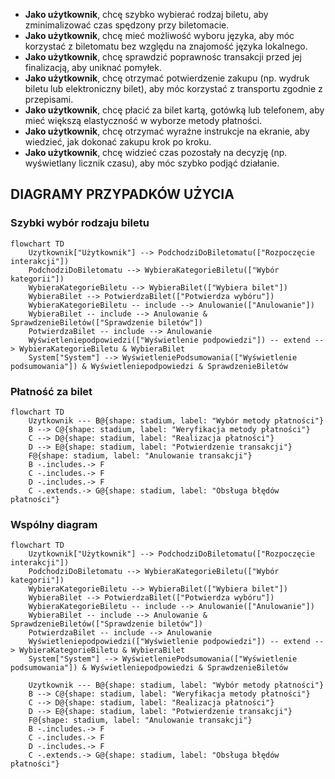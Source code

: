 
- **Jako użytkownik**, chcę szybko wybierać rodzaj biletu, aby zminimalizować czas spędzony przy biletomacie.
- **Jako użytkownik**, chcę mieć możliwość wyboru języka, aby móc korzystać z biletomatu bez względu na znajomość języka lokalnego.
- **Jako użytkownik**, chcę sprawdzić poprawnośc transakcji przed jej finalizacją, aby uniknać pomyłek.
- **Jako użytkownik**, chcę otrzymać potwierdzenie zakupu (np. wydruk biletu lub elektroniczny bilet), aby móc korzystać z transportu zgodnie z przepisami.
- **Jako użytkownik**, chcę płacić za bilet kartą, gotówką lub telefonem, aby mieć
większą elastyczność w wyborze metody płatności.
- **Jako użytkownik**, chcę otrzymać wyraźne instrukcje na ekranie, aby wiedzieć,
jak dokonać zakupu krok po kroku.
- **Jako użytkownik**, chcę widzieć czas pozostały na decyzję (np. wyświetlany
licznik czasu), aby móc szybko podjąć działanie.

## DIAGRAMY PRZYPADKÓW UŻYCIA

### Szybki wybór rodzaju biletu
```mermaid
flowchart TD
    Uzytkownik["Użytkownik"] --> PodchodziDoBiletomatu(["Rozpoczęcie interakcji"]) 
    PodchodziDoBiletomatu --> WybieraKategorieBiletu(["Wybór kategorii"])
    WybieraKategorieBiletu --> WybieraBilet(["Wybiera bilet"])
    WybieraBilet --> PotwierdzaBilet(["Potwierdza wybóru"])
    WybieraKategorieBiletu -- include --> Anulowanie(["Anulowanie"])
    WybieraBilet -- include --> Anulowanie & SprawdzenieBiletów(["Sprawdzenie biletów"])
    PotwierdzaBilet -- include --> Anulowanie
    Wyświetleniepodpowiedzi(["Wyświetlenie podpowiedzi"]) -- extend --> WybieraKategorieBiletu & WybieraBilet
    System["System"] --> WyświetleniePodsumowania(["Wyświetlenie podsumowania"]) & Wyświetleniepodpowiedzi & SprawdzenieBiletów
```

### Płatność za bilet
```mermaid
flowchart TD
    Uzytkownik --- B@{shape: stadium, label: "Wybór metody płatności"}
    B --> C@{shape: stadium, label: "Weryfikacja metody płatności"}
    C --> D@{shape: stadium, label: "Realizacja płatności"}
    D --> E@{shape: stadium, label: "Potwierdzenie transakcji"}
    F@{shape: stadium, label: "Anulowanie transakcji"}
    B -.includes.-> F
    C -.includes.-> F
    D -.includes.-> F
    C -.extends.-> G@{shape: stadium, label: "Obsługa błędów płatności"}
```

### Wspólny diagram
```mermaid
flowchart TD
    Uzytkownik["Użytkownik"] --> PodchodziDoBiletomatu(["Rozpoczęcie interakcji"]) 
    PodchodziDoBiletomatu --> WybieraKategorieBiletu(["Wybór kategorii"])
    WybieraKategorieBiletu --> WybieraBilet(["Wybiera bilet"])
    WybieraBilet --> PotwierdzaBilet(["Potwierdza wybóru"])
    WybieraKategorieBiletu -- include --> Anulowanie(["Anulowanie"])
    WybieraBilet -- include --> Anulowanie & SprawdzenieBiletów(["Sprawdzenie biletów"])
    PotwierdzaBilet -- include --> Anulowanie
    Wyświetleniepodpowiedzi(["Wyświetlenie podpowiedzi"]) -- extend --> WybieraKategorieBiletu & WybieraBilet
    System["System"] --> WyświetleniePodsumowania(["Wyświetlenie podsumowania"]) & Wyświetleniepodpowiedzi & SprawdzenieBiletów

    Uzytkownik --- B@{shape: stadium, label: "Wybór metody płatności"}
    B --> C@{shape: stadium, label: "Weryfikacja metody płatności"}
    C --> D@{shape: stadium, label: "Realizacja płatności"}
    D --> E@{shape: stadium, label: "Potwierdzenie transakcji"}
    F@{shape: stadium, label: "Anulowanie transakcji"}
    B -.includes.-> F
    C -.includes.-> F
    D -.includes.-> F
    C -.extends.-> G@{shape: stadium, label: "Obsługa błędów płatności"}
```
